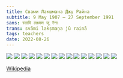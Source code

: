 ```yaml
---
title: Свами Лакшмана Джу Райна
subtitle: 9 May 1907 – 27 September 1991
sans: स्वामि लक्ष्मण जू रैना 
trans: svāmi lakṣmaṇa jū rainā 
tags: teachers
date: 2022-08-26
---
```



![](./lakshman-joo-2.jpg)
![](./lakshman-joo-3.png)
![](./lakshman-joo-4.jpg)
![](./lakshman-joo-5.jpg)
![](./lakshman-joo-6.jpg)
![](./lakshman-joo-7.jpg)
![](./lakshman-joo-8.jpg)
![](./lakshman-joo-9.jpg)
![](./lakshman-joo-10.jpg)
![](./lakshman-joo-11.jpg)
![](./lakshman-joo-12.jpg)
![](./lakshman-joo-13.jpg)
![](./lakshman-joo-14.jpg)
![](./lakshman-joo.jpg)
![](./laxmanjoo.jpg)


[Wikipedia](https://en.wikipedia.org/wiki/Lakshman_Joo)
